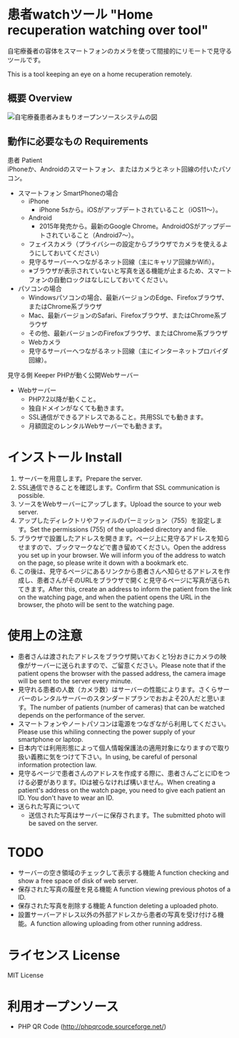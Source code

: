 # 患者watchツール "Home recuperation watching over tool"
自宅療養者の容体をスマートフォンのカメラを使って間接的にリモートで見守るツールです。

This is a tool keeping an eye on a home recuperation remotely.

## 概要 Overview
![自宅療養患者みまもりオープンソースシステムの図](https://user-images.githubusercontent.com/616940/130732815-825d9e39-7762-4e3c-8fb8-c90c44a125e8.png)

## 動作に必要なもの Requirements

患者 Patient  
iPhoneか、Androidのスマートフォン、またはカメラとネット回線の付いたパソコン。
- スマートフォン SmartPhoneの場合
  - iPhone
    - iPhone 5sから。iOSがアップデートされていること（iOS11〜）。
  - Android
    - 2015年発売から。最新のGoogle Chrome。AndroidOSがアップデートされていること（Android7〜）。
  - フェイスカメラ（プライバシーの設定からブラウザでカメラを使えるようにしておいてください）
  - 見守るサーバーへつながるネット回線（主にキャリア回線かWifi）。
  - ※ブラウザが表示されていないと写真を送る機能が止まるため、スマートフォンの自動ロックはなしにしておいてください。
- パソコンの場合
  - Windowsパソコンの場合、最新バージョンのEdge、Firefoxブラウザ、またはChrome系ブラウザ
  - Mac、最新バージョンのSafari、Firefoxブラウザ、またはChrome系ブラウザ
  - その他、最新バージョンのFirefoxブラウザ、またはChrome系ブラウザ
  - Webカメラ
  - 見守るサーバーへつながるネット回線（主にインターネットプロバイダ回線）。

見守る側 Keeper
PHPが動く公開Webサーバー
- Webサーバー
  - PHP7.2以降が動くこと。
  - 独自ドメインがなくても動きます。
  - SSL通信ができるアドレスであること。共用SSLでも動きます。
  - 月額固定のレンタルWebサーバーでも動きます。

# インストール Install  
1. サーバーを用意します。Prepare the server.
1. SSL通信できることを確認します。Confirm that SSL communication is possible.
1. ソースをWebサーバーにアップします。Upload the source to your web server.
1. アップしたディレクトリやファイルのパーミッション（755）を設定します。Set the permissions (755) of the uploaded directory and file.
1. ブラウザで設置したアドレスを開きます。ページ上に見守るアドレスを知らせますので、ブックマークなどで書き留めてください。Open the address you set up in your browser. We will inform you of the address to watch on the page, so please write it down with a bookmark etc.
1. この後は、見守るページにあるリンクから患者さんへ知らせるアドレスを作成し、患者さんがそのURLをブラウザで開くと見守るページに写真が送られてきます。After this, create an address to inform the patient from the link on the watching page, and when the patient opens the URL in the browser, the photo will be sent to the watching page.

# 使用上の注意
- 患者さんは渡されたアドレスをブラウザ開いておくと1分おきにカメラの映像がサーバーに送られますので、ご留意ください。Please note that if the patient opens the browser with the passed address, the camera image will be sent to the server every minute.
- 見守れる患者の人数（カメラ数）はサーバーの性能によります。さくらサーバーのレンタルサーバーのスタンダードプランでおおよそ20人だと思います。The number of patients (number of cameras) that can be watched depends on the performance of the server.
- スマートフォンやノートパソコンは電源をつなぎながら利用してください。Please use this whiling connecting the power supply of your smartphone or laptop.
- 日本内では利用形態によって個人情報保護法の適用対象になりますので取り扱い義務に気をつけて下さい。In using, be careful of personal information protection law.
- 見守るページで患者さんのアドレスを作成する際に、患者さんごとにIDをつける必要があります。IDは被らなければ構いません。When creating a patient's address on the watch page, you need to give each patient an ID. You don't have to wear an ID.
- 送られた写真について
  - 送信された写真はサーバーに保存されます。The submitted photo will be saved on the server.

# TODO
- サーバーの空き領域のチェックして表示する機能 A function checking and show a free space of disk of web server.
- 保存された写真の履歴を見る機能 A function viewing previous photos of a ID.
- 保存された写真を削除する機能 A function deleting a uploaded photo.
- 設置サーバーアドレス以外の外部アドレスから患者の写真を受け付ける機能。A function allowing uploading from other running address.

# ライセンス License
MIT License

# 利用オープンソース
- PHP QR Code (http://phpqrcode.sourceforge.net/)
